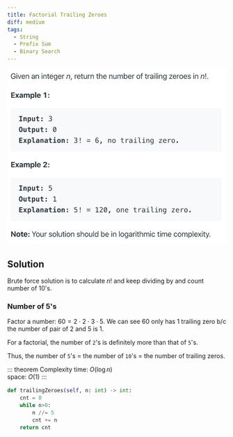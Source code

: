 ```yaml
---
title: Factorial Trailing Zeroes
diff: medium
tags:
  - String
  - Prefix Sum
  - Binary Search
---
```


<img class="medium-zoom" src="/algo/factorial-trailing-zeroes.png" alt="https://leetcode.com/problems/factorial-trailing-zeroes">

## Solution

Brute force solution is to calculate $n!$ and keep dividing by and count number of $10$'s.

### Number of 5's

Factor a number: $60 = 2 \cdot 2 \cdot 3 \cdot 5$. We can see $60$ only has 1 trailing zero b/c the number of pair of $2$ and $5$ is 1.

For a factorial, the number of `2`'s is definitely more than that of `5`'s.

Thus, the number of `5`'s $=$ the number of `10`'s $=$ the number of trailing zeros.

::: theorem Complexity
time: $O(\log n)$  
space: $O(1)$
:::

```py
def trailingZeroes(self, n: int) -> int:
    cnt = 0
    while n>0:
        n //= 5
        cnt += n
    return cnt
```
